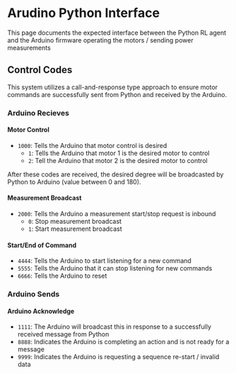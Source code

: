 # Arudino Python Interface
This page documents the expected interface between the Python RL agent 
and the Arduino firmware operating the motors / sending power measurements

## Control Codes
This system utilizes a call-and-response type approach to ensure motor commands are 
successfully sent from Python and received by the Arduino.

### Arduino Recieves

#### Motor Control

* `1000`: Tells the Arduino that motor control is desired
    * `1`: Tells the Arduino that motor 1 is the desired motor to control
    * `2`: Tell the Arduino that motor 2 is the desired motor to control 
    
After these codes are received, the desired degree will be broadcasted by Python to 
Arduino (value between 0 and 180).

#### Measurement Broadcast
* `2000`: Tells the Arduino a measurement start/stop request is inbound
  * `0`: Stop measurement broadcast
  * `1`: Start measurement broadcast
    
#### Start/End of Command
* `4444`: Tells the Arduino to start listening for a new command
* `5555`: Tells the Arduino that it can stop listening for new commands
* `6666`: Tells the Arduino to reset

### Arduino Sends

#### Arduino Acknowledge
* `1111`: The Arduino will broadcast this in response to a successfully received 
message from Python
* `8888`: Indicates the Arduino is completing an action and is not ready for a message
* `9999`: Indicates the Arduino is requesting a sequence re-start / invalid data
  

    
